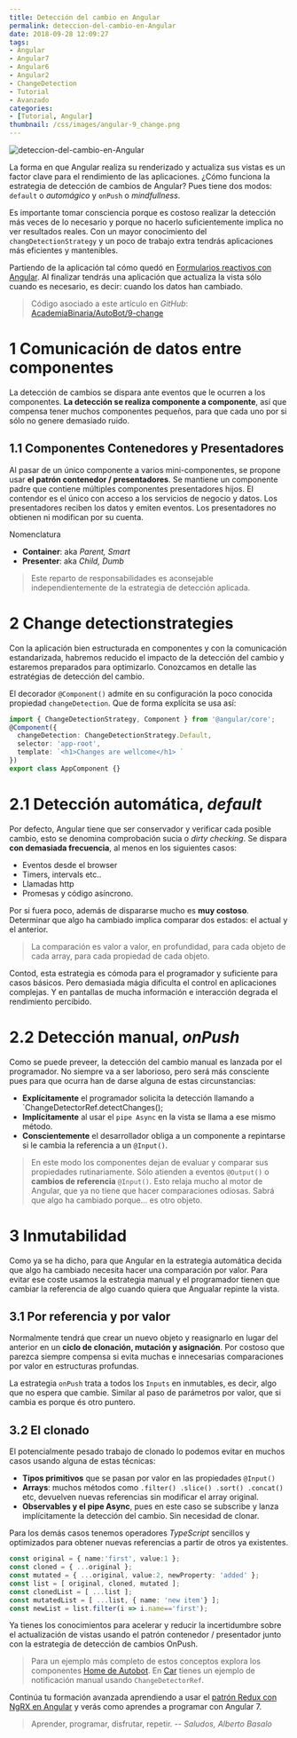```yaml
---
title: Detección del cambio en Angular
permalink: deteccion-del-cambio-en-Angular
date: 2018-09-28 12:09:27
tags:
- Angular
- Angular7
- Angular6
- Angular2
- ChangeDetection
- Tutorial
- Avanzado
categories:
- [Tutorial, Angular]
thumbnail: /css/images/angular-9_change.png
---
```


![deteccion-del-cambio-en-Angular](/images/tutorial-angular-9_change.png)

La forma en que Angular realiza su renderizado y actualiza sus vistas es un factor clave para el rendimiento de las aplicaciones. ¿Cómo funciona la estrategia de detección de cambios de Angular? Pues tiene dos modos: `default` o *automágico* y `onPush` o *mindfullness*.

Es importante tomar consciencia porque es costoso realizar la detección más veces de lo necesario y porque no hacerlo suficientemente implica no ver resultados reales. Con un mayor conocimiento del `changDetectionStrategy` y un poco de trabajo extra tendrás aplicaciones más eficientes y mantenibles.


<!-- more -->

Partiendo de la aplicación tal cómo quedó en [Formularios reactivos con Angular](../formularios-reactivos-con-Angular/). Al finalizar tendrás una aplicación que actualiza la vista sólo cuando es necesario, es decir: cuando los datos han cambiado.

> Código asociado a este artículo en _GitHub_: [AcademiaBinaria/AutoBot/9-change](https://github.com/AcademiaBinaria/autobot/tree/9-change)


# 1 Comunicación de datos entre componentes

La detección de cambios se dispara ante eventos que le ocurren a los componentes. **La detección se realiza componente a componente**, así que compensa tener muchos componentes pequeños, para que cada uno por si sólo no genere demasiado ruido.

## 1.1 Componentes Contenedores y Presentadores

Al pasar de un único componente a varios mini-componentes, se propone usar **el patrón contenedor / presentadores**. Se mantiene un componente padre que contiene múltiples componentes presentadores hijos. El contendor es el único con acceso a los servicios de negocio y datos. Los presentadores reciben los datos y emiten eventos. Los presentadores no obtienen ni modifican por su cuenta.

Nomenclatura
- **Container**: aka *Parent, Smart*
- **Presenter**: aka *Child, Dumb*

> Este reparto de responsabilidades es aconsejable independientemente de la estrategia de detección aplicada.

# 2 Change detectionstrategies

Con la aplicación bien estructurada en componentes y con la comunicación estandarizada, habremos reducido el impacto de la detección del cambio y estaremos preparados para optimizarlo. Conozcamos en detalle las estratégias de detección del cambio.

El decorador `@Component()` admite en su configuración la poco conocida propiedad `changeDetection`. Que de forma explícita se usa así:

``` typescript
import { ChangeDetectionStrategy, Component } from '@angular/core';
@Component({
  changeDetection: ChangeDetectionStrategy.Default,
  selector: 'app-root',
  template: `<h1>Changes are wellcome</h1> `
})
export class AppComponent {}
```

# 2.1 Detección automática, *default*

Por defecto, Angular tiene que ser conservador y verificar cada posible cambio, esto se denomina comprobación sucia o *dirty checking*. Se dispara **con demasiada frecuencia**, al menos en los siguientes casos:

- Eventos desde el browser
- Timers, intervals etc..
- Llamadas http
- Promesas y código asíncrono.

Por si fuera poco, además de dispararse mucho es **muy costoso**. Determinar que algo ha cambiado implica comparar dos estados: el actual y el anterior.

> La comparación es valor a valor, en profundidad, para cada objeto de cada array, para cada propiedad de cada objeto.

Contod, esta estrategia es cómoda para el programador y suficiente para casos básicos. Pero demasiada mágia dificulta el control en aplicaciones complejas. Y en pantallas de mucha información e interacción degrada el rendimiento percibido.

# 2.2 Detección manual, *onPush*

Como se puede preveer, la detección del cambio manual es lanzada por el programador. No siempre va a ser laborioso, pero será más consciente pues para que ocurra han de darse alguna de estas circunstancias:

- **Explícitamente** el programador solicita la detección llamando a `ChangeDetectorRef.detectChanges();
- **Implícitamente** al usar el `pipe Async` en la vista se llama a ese mismo método.
- **Conscientemente** el desarrollador obliga a un componente a repintarse si le cambia la referencia a un `@Input()`.

> En este modo los componentes dejan de evaluar y comparar sus propiedades rutinariamente. Sólo atienden a eventos `@Output()` o **cambios de referencia** `@Input()`. Esto relaja mucho al motor de Angular, que ya no tiene que hacer comparaciones odiosas. Sabrá que algo ha cambiado porque... es otro objeto.

# 3 Inmutabilidad

Como ya se ha dicho, para que Angular en la estrategia automática decida que algo ha cambiado necesita hacer una comparación por valor. Para evitar ese coste usamos la estrategia manual y el programador tienen que cambiar la referencia de algo cuando quiera que Angualar repinte la vista.

## 3.1 Por referencia y por valor

Normalmente tendrá que crear un nuevo objeto y reasignarlo en lugar del anterior en un **ciclo de clonación, mutación y asignación**. Por costoso que parezca siempre compensa si evita muchas e innecesarias comparaciones por valor en estructuras profundas.

La estrategia `onPush` trata a todos los `Inputs` en inmutables, es decir, algo que no espera que cambie. Similar al paso de parámetros por valor, que si cambia es porque és otro puntero.

## 3.2 El clonado
El potencialmente pesado trabajo de clonado lo podemos evitar en muchos casos usando alguna de estas técnicas:

- **Tipos primitivos** que se pasan por valor en las propiedades `@Input()`
- **Arrays**: muchos métodos como `.filter() .slice() .sort() .concat()` etc, devuelven nuevas referencias sin modificar el array original.
- **Observables y el pipe Async**, pues en este caso se subscribe y lanza implícitamente la detección del cambio. Sin necesidad de clonar.

Para los demás casos tenemos operadores *TypeScript* sencillos y optimizados para obtener nuevas referencias a partir de otros ya existentes.

```typescript
const original = { name:'first', value:1 };
const cloned = { ...original };
const mutated = { ...original, value:2, newProperty: 'added' };
const list = [ original, cloned, mutated ];
const clonedList = [ ...list ];
const mutatedList = [ ...list, { name: 'new item'} ];
const newList = list.filter(i => i.name=='first');
```


Ya tienes los conocimientos para acelerar y reducir la incertidumbre sobre el actualización de vistas usando el patrón contenedor / presentador junto con la estrategia de detección de cambios OnPush.

> Para un ejemplo más completo de estos conceptos explora los componentes [Home de Autobot](https://github.com/AcademiaBinaria/autobot/tree/9-change/src/app/home). En [Car](https://github.com/AcademiaBinaria/autobot/tree/9-change/src/app/car) tienes un ejemplo de notificación manual usando `ChangeDetectorRef`.

Continúa tu formación avanzada aprendiendo a usar el [patrón Redux con NgRX en Angular](../el-patron-redux-con-ngrx-en-angular/) y verás como aprendes a programar con Angular 7.

> Aprender, programar, disfrutar, repetir.
> -- <cite>Saludos, Alberto Basalo</cite>
